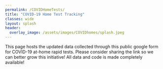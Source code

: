 ```yaml
---
permalink: /COVIDHomeTests/
title: "COVID-19 Home Test Tracking"
classes: wide
layout: splash
header:
  overlay_image: /assets/images/COVIDhomes/splash.jpeg
---
```

This page hosts the updated data collected through this public google form for COVID-19 at-home rapid tests. Please consider sharing the link so we can better grow this initiative! All data and code is made completely available!  
